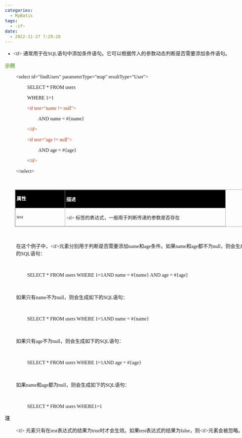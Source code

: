 ```yaml
---
categories:
  - MyBatis
tags:
  - ‹if›
date:
  - 2022-11-27 7:29:20
---
```


<body lang=zh-CN style='font-family:"Microsoft YaHei UI";font-size:12.0pt'>
<!--StartFragment-->

<div style='direction:ltr;border-width:100%'>

<div style='direction:ltr;margin-top:0in;margin-left:0in;width:8.5277in'>

<div style='direction:ltr;margin-top:0in;margin-left:0in;width:8.5277in'>

<ul type=disc style='direction:ltr;unicode-bidi:embed;margin-top:0in;
 margin-bottom:0in'>
 <li style='margin-top:0;margin-bottom:0;vertical-align:middle'><span
     style='font-family:"Comic Sans MS";font-size:12.0pt' lang=zh-CN>&lt;if&gt;</span><span
     style='font-family:"Comic Sans MS";font-size:12.0pt' lang=en-US> </span><span
     style='font-family:"Microsoft YaHei UI";font-size:12.0pt' lang=zh-CN>通常用于在</span><span
     style='font-family:"Comic Sans MS";font-size:12.0pt' lang=zh-CN>SQL</span><span
     style='font-family:"Microsoft YaHei UI";font-size:12.0pt' lang=zh-CN>语句中添加条件语句。它可以根据传入的参数动态判断是否需要添加条件语句。</span></li>
</ul>

<p style='font-family:"Microsoft YaHei UI";font-size:12.0pt;
color:#6DA845'><span style='font-weight:bold'>示例</span></p>

<p style='margin-left:.375in;font-family:"Comic Sans MS";font-size:
12.0pt'>&lt;select id=&quot;findUsers&quot; parameterType=&quot;map&quot;
resultType=&quot;User&quot;&gt;</p>

<p style='margin-left:.75in;font-family:"Comic Sans MS";font-size:
12.0pt'>SELECT * FROM users</p>

<p style='margin-left:.75in;font-family:"Comic Sans MS";font-size:
12.0pt'>WHERE 1=1</p>

<p style='margin-left:.75in;font-family:"Comic Sans MS";font-size:
12.0pt;color:#B43512' lang=en-US>&lt;if test=&quot;name != null&quot;&gt;</p>

<p style='margin-left:1.125in;font-family:"Comic Sans MS";
font-size:12.0pt'>AND name = #{name}</p>

<p style='margin-left:.75in;font-family:"Comic Sans MS";font-size:
12.0pt;color:#B43512' lang=en-US>&lt;/if&gt;</p>

<p style='margin-left:.75in;font-family:"Comic Sans MS";font-size:
12.0pt;color:#B43512' lang=en-US>&lt;if test=&quot;age != null&quot;&gt;</p>

<p style='margin-left:1.125in;font-family:"Comic Sans MS";
font-size:12.0pt'>AND age = #{age}</p>

<p style='margin-left:.75in;font-family:"Comic Sans MS";font-size:
12.0pt'><span lang=zh-CN>&lt;</span><span style='color:#B43512' lang=en-US>/if&gt;</span></p>

<p style='margin-left:.375in;font-family:"Comic Sans MS";font-size:
12.0pt'>&lt;/select&gt;</p>

<p style='margin-left:.375in;font-family:"Comic Sans MS";font-size:
12.0pt;color:#ED7D31' lang=en-US>&nbsp;</p>

<div style='direction:ltr'>

<table border=1 cellpadding=0 cellspacing=0 valign=top style='direction:ltr;
 border-collapse:collapse;border-style:solid;border-color:#A3A3A3;border-width:
 1pt;margin-left:.3333in' title="" summary="">
 <tr>
  <td style='border-style:solid;border-color:#A3A3A3;border-width:1pt;
  background-color:black;vertical-align:top;width:1.5798in;padding:2.0pt 3.0pt 2.0pt 3.0pt'>
  <p style='line-height:15pt;font-family:"Microsoft YaHei UI";
  font-size:11.5pt;color:white'><span style='font-weight:bold'>属性</span></p>
  </td>
  <td style='border-style:solid;border-color:#A3A3A3;border-width:1pt;
  background-color:black;vertical-align:top;width:5.3305in;padding:2.0pt 3.0pt 2.0pt 3.0pt'>
  <p style='font-family:"Microsoft YaHei UI";font-size:11.5pt;
  color:white'><span style='font-weight:bold'>描述</span></p>
  </td>
 </tr>
 <tr>
  <td style='border-style:solid;border-color:#A3A3A3;border-width:1pt;
  vertical-align:top;width:1.5798in;padding:2.0pt 3.0pt 2.0pt 3.0pt'>
  <p style='line-height:15pt;font-family:"Comic Sans MS";font-size:
  11.5pt' lang=en-US>test</p>
  </td>
  <td style='border-style:solid;border-color:#A3A3A3;border-width:1pt;
  vertical-align:top;width:5.3305in;padding:2.0pt 3.0pt 2.0pt 3.0pt'>
  <p style='font-size:11.5pt'><span style='font-family:"Comic Sans MS"'
  lang=en-US>&lt;if&gt; </span><span style='font-family:"Microsoft YaHei UI"'
  lang=zh-CN>标签的表达式，一般用于判断传递的参数是否存在</span></p>
  </td>
 </tr>
</table>

</div>

<p style='margin-left:.375in;font-family:"Comic Sans MS";font-size:
12.0pt;color:#ED7D31'>&nbsp;</p>

<p style='margin-left:.375in;font-size:12.0pt'><span
style='font-family:"Microsoft YaHei UI"'>在这个例子中，</span><span style='font-family:
"Comic Sans MS"'>&lt;if&gt;</span><span style='font-family:"Microsoft YaHei UI"'>元素分别用于判断是否需要添加</span><span
style='font-family:"Comic Sans MS"'>name</span><span style='font-family:"Microsoft YaHei UI"'>和</span><span
style='font-family:"Comic Sans MS"'>age</span><span style='font-family:"Microsoft YaHei UI"'>条件。如果</span><span
style='font-family:"Comic Sans MS"'>name</span><span style='font-family:"Microsoft YaHei UI"'>和</span><span
style='font-family:"Comic Sans MS"'>age</span><span style='font-family:"Microsoft YaHei UI"'>都不为</span><span
style='font-family:"Comic Sans MS"'>null</span><span style='font-family:"Microsoft YaHei UI"'>，则会生成如下的</span><span
style='font-family:"Comic Sans MS"'>SQL</span><span style='font-family:"Microsoft YaHei UI"'>语句：</span></p>

<p style='margin-left:.375in;font-family:"Comic Sans MS";font-size:
12.0pt'><span style='mso-spacerun:yes'> </span></p>

<p style='margin-left:.75in;font-family:"Comic Sans MS";font-size:
12.0pt'>SELECT * FROM users WHERE 1=1AND name = #{name} AND age = #{age}</p>

<p style='margin-left:.375in;font-family:"Comic Sans MS";font-size:
12.0pt'><span style='mso-spacerun:yes'> </span></p>

<p style='margin-left:.375in;font-size:12.0pt'><span
style='font-family:"Microsoft YaHei UI"'>如果只有</span><span style='font-family:
"Comic Sans MS"'>name</span><span style='font-family:"Microsoft YaHei UI"'>不为</span><span
style='font-family:"Comic Sans MS"'>null</span><span style='font-family:"Microsoft YaHei UI"'>，则会生成如下的</span><span
style='font-family:"Comic Sans MS"'>SQL</span><span style='font-family:"Microsoft YaHei UI"'>语句：</span></p>

<p style='margin-left:.375in;font-family:"Comic Sans MS";font-size:
12.0pt'>&nbsp;</p>

<p style='margin-left:.75in;font-family:"Comic Sans MS";font-size:
12.0pt'>SELECT * FROM users WHERE 1=1AND name = #{name}</p>

<p style='margin-left:.375in;font-family:"Comic Sans MS";font-size:
12.0pt'><span style='mso-spacerun:yes'> </span></p>

<p style='margin-left:.375in;font-size:12.0pt'><span
style='font-family:"Microsoft YaHei UI"'>如果只有</span><span style='font-family:
"Comic Sans MS"'>age</span><span style='font-family:"Microsoft YaHei UI"'>不为</span><span
style='font-family:"Comic Sans MS"'>null</span><span style='font-family:"Microsoft YaHei UI"'>，则会生成如下的</span><span
style='font-family:"Comic Sans MS"'>SQL</span><span style='font-family:"Microsoft YaHei UI"'>语句：</span></p>

<p style='margin-left:.375in;font-family:"Comic Sans MS";font-size:
12.0pt'><span style='mso-spacerun:yes'> </span></p>

<p style='margin-left:.75in;font-family:"Comic Sans MS";font-size:
12.0pt'>SELECT * FROM users WHERE 1=1AND age = #{age}</p>

<p style='margin-left:.375in;font-family:"Comic Sans MS";font-size:
12.0pt'><span style='mso-spacerun:yes'> </span></p>

<p style='margin-left:.375in;font-size:12.0pt'><span
style='font-family:"Microsoft YaHei UI"'>如果</span><span style='font-family:
"Comic Sans MS"'>name</span><span style='font-family:"Microsoft YaHei UI"'>和</span><span
style='font-family:"Comic Sans MS"'>age</span><span style='font-family:"Microsoft YaHei UI"'>都为</span><span
style='font-family:"Comic Sans MS"'>null</span><span style='font-family:"Microsoft YaHei UI"'>，则会生成如下的</span><span
style='font-family:"Comic Sans MS"'>SQL</span><span style='font-family:"Microsoft YaHei UI"'>语句：</span></p>

<p style='margin-left:.375in;font-family:"Comic Sans MS";font-size:
12.0pt'>&nbsp;</p>

<p style='margin-left:.75in;font-family:"Comic Sans MS";font-size:
12.0pt'><span lang=zh-CN>SELECT</span><span lang=en-US> </span><span
lang=zh-CN>*</span><span lang=en-US> </span><span lang=zh-CN>FROM</span><span
lang=en-US> </span><span lang=zh-CN>users WHERE1=1</span></p>

<p style='font-family:"Microsoft YaHei UI";font-size:12.0pt'><span
style='font-weight:bold'>注</span></p>

<p style='margin-left:.375in;font-size:12.0pt'><span
style='font-family:"Comic Sans MS";color:#24292F' lang=zh-CN>&lt;if&gt;</span><span
style='font-family:"Comic Sans MS";color:#24292F' lang=en-US> </span><span
style='font-family:"Microsoft YaHei UI"' lang=zh-CN>元素只有在</span><span
style='font-family:"Comic Sans MS"' lang=zh-CN>test</span><span
style='font-family:"Microsoft YaHei UI"' lang=zh-CN>表达式的结果为</span><span
style='font-family:"Comic Sans MS"' lang=zh-CN>true</span><span
style='font-family:"Microsoft YaHei UI"' lang=zh-CN>时才会生效。如果</span><span
style='font-family:"Comic Sans MS"' lang=zh-CN>test</span><span
style='font-family:"Microsoft YaHei UI"' lang=zh-CN>表达式的结果为</span><span
style='font-family:"Comic Sans MS"' lang=zh-CN>false</span><span
style='font-family:"Microsoft YaHei UI"' lang=zh-CN>，则</span><span
style='font-family:"Comic Sans MS";color:#24292F' lang=zh-CN>&lt;if&gt;</span><span
style='font-family:"Microsoft YaHei UI"' lang=zh-CN>元素会被忽略。</span></p>

</div>

</div>

</div>

<!--EndFragment-->
</body>
